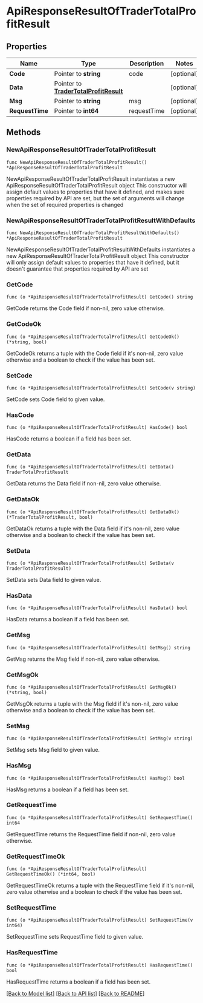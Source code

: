# ApiResponseResultOfTraderTotalProfitResult

## Properties

Name | Type | Description | Notes
------------ | ------------- | ------------- | -------------
**Code** | Pointer to **string** | code | [optional] 
**Data** | Pointer to [**TraderTotalProfitResult**](TraderTotalProfitResult.md) |  | [optional] 
**Msg** | Pointer to **string** | msg | [optional] 
**RequestTime** | Pointer to **int64** | requestTime | [optional] 

## Methods

### NewApiResponseResultOfTraderTotalProfitResult

`func NewApiResponseResultOfTraderTotalProfitResult() *ApiResponseResultOfTraderTotalProfitResult`

NewApiResponseResultOfTraderTotalProfitResult instantiates a new ApiResponseResultOfTraderTotalProfitResult object
This constructor will assign default values to properties that have it defined,
and makes sure properties required by API are set, but the set of arguments
will change when the set of required properties is changed

### NewApiResponseResultOfTraderTotalProfitResultWithDefaults

`func NewApiResponseResultOfTraderTotalProfitResultWithDefaults() *ApiResponseResultOfTraderTotalProfitResult`

NewApiResponseResultOfTraderTotalProfitResultWithDefaults instantiates a new ApiResponseResultOfTraderTotalProfitResult object
This constructor will only assign default values to properties that have it defined,
but it doesn't guarantee that properties required by API are set

### GetCode

`func (o *ApiResponseResultOfTraderTotalProfitResult) GetCode() string`

GetCode returns the Code field if non-nil, zero value otherwise.

### GetCodeOk

`func (o *ApiResponseResultOfTraderTotalProfitResult) GetCodeOk() (*string, bool)`

GetCodeOk returns a tuple with the Code field if it's non-nil, zero value otherwise
and a boolean to check if the value has been set.

### SetCode

`func (o *ApiResponseResultOfTraderTotalProfitResult) SetCode(v string)`

SetCode sets Code field to given value.

### HasCode

`func (o *ApiResponseResultOfTraderTotalProfitResult) HasCode() bool`

HasCode returns a boolean if a field has been set.

### GetData

`func (o *ApiResponseResultOfTraderTotalProfitResult) GetData() TraderTotalProfitResult`

GetData returns the Data field if non-nil, zero value otherwise.

### GetDataOk

`func (o *ApiResponseResultOfTraderTotalProfitResult) GetDataOk() (*TraderTotalProfitResult, bool)`

GetDataOk returns a tuple with the Data field if it's non-nil, zero value otherwise
and a boolean to check if the value has been set.

### SetData

`func (o *ApiResponseResultOfTraderTotalProfitResult) SetData(v TraderTotalProfitResult)`

SetData sets Data field to given value.

### HasData

`func (o *ApiResponseResultOfTraderTotalProfitResult) HasData() bool`

HasData returns a boolean if a field has been set.

### GetMsg

`func (o *ApiResponseResultOfTraderTotalProfitResult) GetMsg() string`

GetMsg returns the Msg field if non-nil, zero value otherwise.

### GetMsgOk

`func (o *ApiResponseResultOfTraderTotalProfitResult) GetMsgOk() (*string, bool)`

GetMsgOk returns a tuple with the Msg field if it's non-nil, zero value otherwise
and a boolean to check if the value has been set.

### SetMsg

`func (o *ApiResponseResultOfTraderTotalProfitResult) SetMsg(v string)`

SetMsg sets Msg field to given value.

### HasMsg

`func (o *ApiResponseResultOfTraderTotalProfitResult) HasMsg() bool`

HasMsg returns a boolean if a field has been set.

### GetRequestTime

`func (o *ApiResponseResultOfTraderTotalProfitResult) GetRequestTime() int64`

GetRequestTime returns the RequestTime field if non-nil, zero value otherwise.

### GetRequestTimeOk

`func (o *ApiResponseResultOfTraderTotalProfitResult) GetRequestTimeOk() (*int64, bool)`

GetRequestTimeOk returns a tuple with the RequestTime field if it's non-nil, zero value otherwise
and a boolean to check if the value has been set.

### SetRequestTime

`func (o *ApiResponseResultOfTraderTotalProfitResult) SetRequestTime(v int64)`

SetRequestTime sets RequestTime field to given value.

### HasRequestTime

`func (o *ApiResponseResultOfTraderTotalProfitResult) HasRequestTime() bool`

HasRequestTime returns a boolean if a field has been set.


[[Back to Model list]](../README.md#documentation-for-models) [[Back to API list]](../README.md#documentation-for-api-endpoints) [[Back to README]](../README.md)


